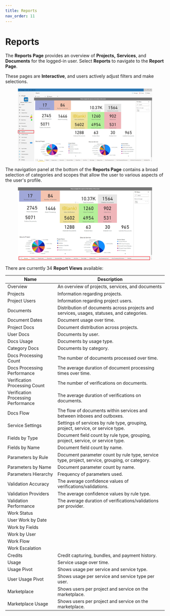 ```yaml
---
title: Reports
nav_order: 11
---
```


# Reports

The **Reports** **Page** provides an overview of **Projects,** **Services**, and **Documents** for the logged-in user. Select **Reports** to navigate to the **Report Page**.

These pages are **Interactive**, and users actively adjust filters and make selections.

<figure><img src=".gitbook/assets/image (7) (1).png" alt=""><figcaption></figcaption></figure>

The navigation panel at the bottom of the **Reports Page** contains a broad selection of categories and scopes that allow the user to various aspects of the user's profile.

<figure><img src=".gitbook/assets/image (19) (1).png" alt=""><figcaption></figcaption></figure>

There are currently 34 **Report Views** available:

| Name                                | Description                                                                                   |
| ----------------------------------- | --------------------------------------------------------------------------------------------- |
| Overview                            | An overview of projects, services, and documents                                              |
| Projects                            | Information regarding projects.                                                               |
| Project Users                       | Information regarding project users.                                                          |
| Documents                           | Distribution of documents across projects and services, usages, statuses, and categories.     |
| Document Dates                      | Document usage over time.                                                                     |
| Project Docs                        | Document distribution across projects.                                                        |
| User Docs                           | Documents by user.                                                                            |
| Docs Usage                          | Documents by usage type.                                                                      |
| Category Docs                       | Documents by category.                                                                        |
| Docs Processing Count               | The number of documents processed over time.                                                  |
| Docs Processing Performance         | The average duration of document processing times over time.                                  |
| Verification Processing Count       | The number of verifications on documents.                                                     |
| Verification Processing Performance | The average duration of verifications on documents.                                           |
| Docs Flow                           | The flow of documents within services and between inboxes and outboxes.                       |
| Service Settings                    | Settings of services by rule type, grouping, project, service, or service type.               |
| Fields by Type                      | Document field count by rule type, grouping, project, service, or service type.               |
| Fields by Name                      | Document field count by name.                                                                 |
| Parameters by Rule                  | Document parameter count by rule type, service type, project, service, grouping, or category. |
| Parameters by Name                  | Document parameter count by name.                                                             |
| Parameters Hierarchy                | Frequency of parameters used.                                                                 |
| Validation Accuracy                 | The average confidence values of verifications/validations.                                   |
| Validation Providers                | The average confidence values by rule type.                                                   |
| Validation Performance              | The average duration of verifications/validations per provider.                               |
| Work Status                         |                                                                                               |
| User Work by Date                   |                                                                                               |
| Work by Fields                      |                                                                                               |
| Work by User                        |                                                                                               |
| Work Flow                           |                                                                                               |
| Work Escalation                     |                                                                                               |
| Credits                             | Credit capturing, bundles, and payment history.                                               |
| Usage                               | Service usage over time.                                                                      |
| Usage Pivot                         | Shows usage per service and service type.                                                     |
| User Usage Pivot                    | Shows usage per service and service type per user.                                            |
| Marketplace                         | Shows users per project and service on the marketplace.                                       |
| Marketplace Usage                   | Shows users per project and service on the marketplace.                                       |
